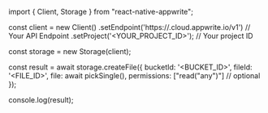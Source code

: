import { Client, Storage } from "react-native-appwrite";

const client = new Client()
    .setEndpoint('https://<REGION>.cloud.appwrite.io/v1') // Your API Endpoint
    .setProject('<YOUR_PROJECT_ID>'); // Your project ID

const storage = new Storage(client);

const result = await storage.createFile({
    bucketId: '<BUCKET_ID>',
    fileId: '<FILE_ID>',
    file: await pickSingle(),
    permissions: ["read("any")"] // optional
});

console.log(result);
